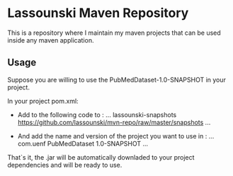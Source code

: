 Lassounski Maven Repository
===========================

This is a repository where I maintain my maven projects that can be used inside any maven application.

Usage
----------

Suppose you are willing to use the PubMedDataset-1.0-SNAPSHOT in your project.

In your project pom.xml:

* Add to the following code to <repositories>:
    <repositories>
    ...
        <repository>
            <id>lassounski-snapshots</id>
            <url>https://github.com/lassounski/mvn-repo/raw/master/snapshots</url>
        </repository>
    ...
    </repositories>

* And add the name and version of the project you want to use in <dependecies>:
    <dependencies>
        ...
        <dependency>
            <groupId>com.uenf</groupId>
            <artifactId>PubMedDataset</artifactId>
            <version>1.0-SNAPSHOT</version>
        </dependency>
        ...
    </dependencies>

That`s it, the .jar will be automatically downladed to your project dependencies and will be ready to use.

